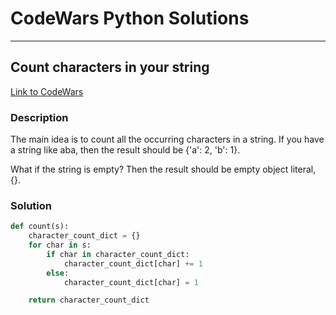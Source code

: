 # CodeWars Python Solutions

---

## Count characters in your string


[Link to CodeWars](https://www.codewars.com/kata/52efefcbcdf57161d4000091) 

### Description

The main idea is to count all the occurring characters in a string. If you have a string like aba, then the result should be {'a': 2, 'b': 1}.

What if the string is empty? Then the result should be empty object literal, {}.

### Solution

``` python
def count(s):
    character_count_dict = {}
    for char in s:
        if char in character_count_dict:
            character_count_dict[char] += 1
        else:
            character_count_dict[char] = 1

    return character_count_dict
```